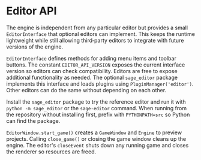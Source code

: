 # Editor API

The engine is independent from any particular editor but provides a small
`EditorInterface` that optional editors can implement. This keeps the runtime
lightweight while still allowing third‑party editors to integrate with future
versions of the engine.

``EditorInterface`` defines methods for adding menu items and toolbar buttons.
The constant ``EDITOR_API_VERSION`` exposes the current interface version so
editors can check compatibility.
Editors are free to expose additional functionality as needed. The optional
``sage_editor`` package implements this interface and loads plugins using
``PluginManager('editor')``. Other editors can do the same without depending on
each other.

Install the ``sage_editor`` package to try the reference editor and run it with
``python -m sage_editor`` or the ``sage-editor`` command. When running from the
repository without installing first, prefix with ``PYTHONPATH=src`` so Python can
find the package.

``EditorWindow.start_game()`` creates a ``GameWindow`` and ``Engine`` to preview
projects. Calling ``close_game()`` or closing the game window cleans up the
engine. The editor's ``closeEvent`` shuts down any running game and closes the
renderer so resources are freed.
